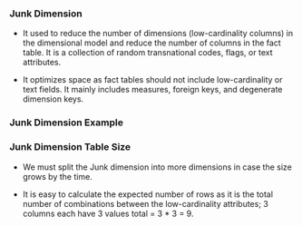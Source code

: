 ### Junk Dimension

-   It used to reduce the number of dimensions (low-cardinality columns)
    in the dimensional model and reduce the number of columns in the
    fact table. It is a collection of random transnational codes, flags,
    or text attributes.

-   It optimizes space as fact tables should not include low-cardinality
    or text fields. It mainly includes measures, foreign keys, and
    degenerate dimension keys.

### Junk Dimension Example

### Junk Dimension Table Size

-   We must split the Junk dimension into more dimensions in case the
        size grows by the time.
    
-   It is easy to calculate the expected number of rows as it is the
        total number of combinations between the low-cardinality attributes;
        3 columns each have 3 values total = 3 \* 3 = 9.
